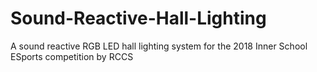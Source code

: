 # Sound-Reactive-Hall-Lighting
A sound reactive RGB LED hall lighting system for the 2018 Inner School ESports competition by RCCS
